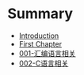# Summary

* [Introduction](README.md)
* [First Chapter](chapter1.md)
* [001-汇编语言相关](001hui-bian-yu-yan-xiang-guan.md)
* [002-C语言相关](002-cyu-yan-xiang-guan.md)

